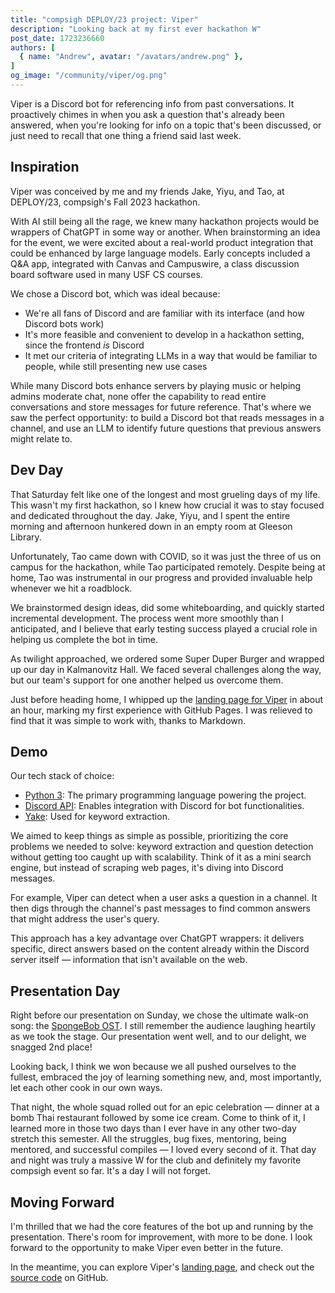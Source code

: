 ```yaml
---
title: "compsigh DEPLOY/23 project: Viper"
description: "Looking back at my first ever hackathon W"
post_date: 1723236660
authors: [
  { name: "Andrew", avatar: "/avatars/andrew.png" },
]
og_image: "/community/viper/og.png"
---
```


Viper is a Discord bot for referencing info from past conversations. It proactively chimes in when you ask a question that's already been answered, when you're looking for info on a topic that's been discussed, or just need to recall that one thing a friend said last week.

<Media
  src="/community/viper/og.png"
  alt="Viper logo"
/>

## Inspiration

Viper was conceived by me and my friends Jake, Yiyu, and Tao, at DEPLOY/23, compsigh's Fall 2023 hackathon.

With AI still being all the rage, we knew many hackathon projects would be wrappers of ChatGPT in some way or another. When brainstorming an idea for the event, we were excited about a real-world product integration that could be enhanced by large language models. Early concepts included a Q&A app, integrated with Canvas and Campuswire, a class discussion board software used in many USF CS courses.

We chose a Discord bot, which was ideal because:

- We're all fans of Discord and are familiar with its interface (and how Discord bots work)
- It's more feasible and convenient to develop in a hackathon setting, since the frontend *is* Discord
- It met our criteria of integrating LLMs in a way that would be familiar to people, while still presenting new use cases

<Media
  src="/community/viper/discord.gif"
  alt="An illustration of the Discord loading animation"
/>

While many Discord bots enhance servers by playing music or helping admins moderate chat, none offer the capability to read entire conversations and store messages for future reference. That's where we saw the perfect opportunity: to build a Discord bot that reads messages in a channel, and use an LLM to identify future questions that previous answers might relate to.

## Dev Day

That Saturday felt like one of the longest and most grueling days of my life. This wasn't my first hackathon, so I knew how crucial it was to stay focused and dedicated throughout the day. Jake, Yiyu, and I spent the entire morning and afternoon hunkered down in an empty room at Gleeson Library.

Unfortunately, Tao came down with COVID, so it was just the three of us on campus for the hackathon, while Tao participated remotely. Despite being at home, Tao was instrumental in our progress and provided invaluable help whenever we hit a roadblock.

<Media
  description="To make or break — that is the question."
  src="/community/viper/gleeson.png"
  alt="A front view of the Gleeson Library"
/>

We brainstormed design ideas, did some whiteboarding, and quickly started incremental development. The process went more smoothly than I anticipated, and I believe that early testing success played a crucial role in helping us complete the bot in time.

As twilight approached, we ordered some Super Duper Burger and wrapped up our day in Kalmanovitz Hall. We faced several challenges along the way, but our team's support for one another helped us overcome them.

Just before heading home, I whipped up the [landing page for Viper](https://viper-deploy2023.github.io) in about an hour, marking my first experience with GitHub Pages. I was relieved to find that it was simple to work with, thanks to Markdown.

## Demo

Our tech stack of choice:

- [Python 3](https://www.python.org): The primary programming language powering the project.
- [Discord API](https://discord.com/developers/docs/intro): Enables integration with Discord for bot functionalities.
- [Yake](https://liaad.github.io/yake): Used for keyword extraction.

We aimed to keep things as simple as possible, prioritizing the core problems we needed to solve: keyword extraction and question detection without getting too caught up with scalability. Think of it as a mini search engine, but instead of scraping web pages, it's diving into Discord messages.

For example, Viper can detect when a user asks a question in a channel. It then digs through the channel's past messages to find common answers that might address the user's query.

This approach has a key advantage over ChatGPT wrappers: it delivers specific, direct answers based on the content already within the Discord server itself — information that isn't available on the web.

<Media src="/community/viper/demo.mp4" />

## Presentation Day

Right before our presentation on Sunday, we chose the ultimate walk-on song: the [SpongeBob OST](https://www.youtube.com/watch?v=4A2ygNnUMGY). I still remember the audience laughing heartily as we took the stage. Our presentation went well, and to our delight, we snagged 2nd place!

Looking back, I think we won because we all pushed ourselves to the fullest, embraced the joy of learning something new, and, most importantly, let each other cook in our own ways.

<Grid columns={2}>
  That night, the whole squad rolled out for an epic celebration — dinner at a bomb Thai restaurant followed by some ice cream. Come to think of it, I learned more in those two days than I ever have in any other two-day stretch this semester. All the struggles, bug fixes, mentoring, being mentored, and successful compiles — I loved every second of it. That day and night was truly a massive W for the club and definitely my favorite compsigh event so far. It's a day I will not forget.
  <Media
    src="/community/viper/dinner.png"
    style={{
      marginTop: 'unset'
    }}
  />
</Grid>

## Moving Forward

I'm thrilled that we had the core features of the bot up and running by the presentation. There's room for improvement, with more to be done. I look forward to the opportunity to make Viper even better in the future.

In the meantime, you can explore Viper's [landing page](https://viper-deploy2023.github.io/), and check out the [source code](https://github.com/viper-Deploy2023/viper) on GitHub.
